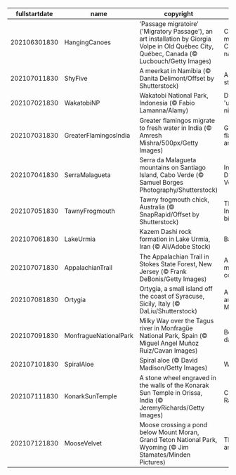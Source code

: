 |fullstartdate|name|copyright|title|image|
|--|--|--|--|--|
202106301830|HangingCanoes|'Passage migratoire' ('Migratory Passage'), an art installation by Giorgia Volpe in Old Québec City, Québec, Canada (© Lucbouch/Getty Images)|Celebrating migrations on Canada's national day|![](/en-IN/2021/07/202106301830HangingCanoes.jpg)|
202107011830|ShyFive|A meerkat in Namibia (© Danita Delimont/Offset by Shutterstock)|A meerkat stands alone|![](/en-IN/2021/07/202107011830ShyFive.jpg)|
202107021830|WakatobiNP|Wakatobi National Park, Indonesia (© Fabio Lamanna/Alamy)|Diving into the 'underwater nirvana'|![](/en-IN/2021/07/202107021830WakatobiNP.jpg)|
202107031830|GreaterFlamingosIndia|Greater flamingos migrate to fresh water in India (© Amresh Mishra/500px/Getty Images)|Greater flamingos arrived in India|![](/en-IN/2021/07/202107031830GreaterFlamingosIndia.jpg)|
202107041830|SerraMalagueta|Serra da Malagueta mountains on Santiago Island, Cabo Verde (© Samuel Borges Photography/Shutterstock)|Independence Day in Cabo Verde|![](/en-IN/2021/07/202107041830SerraMalagueta.jpg)|
202107051830|TawnyFrogmouth|Tawny frogmouth chick, Australia (© SnapRapid/Offset by Shutterstock)|The most Instagrammable bird?|![](/en-IN/2021/07/202107051830TawnyFrogmouth.jpg)|
202107061830|LakeUrmia|Kazem Dashi rock formation in Lake Urmia, Iran (© Ali/Adobe Stock)|Back on the rise|![](/en-IN/2021/07/202107061830LakeUrmia.jpg)|
202107071830|AppalachianTrail|The Appalachian Trail in Stokes State Forest, New Jersey (© Frank DeBonis/Getty Images)|A storied trail marks a century|![](/en-IN/2021/07/202107071830AppalachianTrail.jpg)|
202107081830|Ortygia|Ortygia, a small island off the coast of Syracuse, Sicily, Italy (© DaLiu/Shutterstock)|A center of antiquity on the Mediterranean|![](/en-IN/2021/07/202107081830Ortygia.jpg)|
202107091830|MonfragueNationalPark|Milky Way over the Tagus river in Monfragüe National Park, Spain (© Miguel Angel Muñoz Ruiz/Cavan Images)|Beautiful sights, day or night|![](/en-IN/2021/07/202107091830MonfragueNationalPark.jpg)|
202107101830|SpiralAloe|Spiral aloe (© David Madison/Getty Images)|Why, aloe there|![](/en-IN/2021/07/202107101830SpiralAloe.jpg)|
202107111830|KonarkSunTemple|A stone wheel engraved in the walls of the Konarak Sun Temple in Orissa, India (© JeremyRichards/Getty Images)|Celebrating Ratha Yatra|![](/en-IN/2021/07/202107111830KonarkSunTemple.jpg)|
202107121830|MooseVelvet|Moose crossing a pond below Mount Moran, Grand Teton National Park, Wyoming (© Jim Stamates/Minden Pictures)|Through an artist's eyes|![](/en-IN/2021/07/202107121830MooseVelvet.jpg)|
